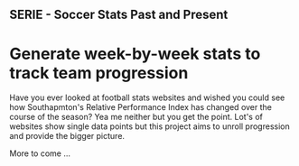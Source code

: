 ## SERIE - Soccer Stats Past and Present

# Generate week-by-week stats to track team progression

Have you ever looked at football stats websites and wished you could see how Southapmton's Relative Performance Index has changed over the course of the season? Yea me neither but you get the point. Lot's of websites show single data points but this project aims to unroll progression and provide the bigger picture.

More to come ...